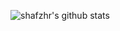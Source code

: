 ![shafzhr's github stats](https://github-readme-stats.vercel.app/api?username=shafzhr&show_icons=true&theme=dark&count_private=true&include_all_commits=true)
